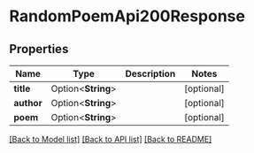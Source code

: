 # RandomPoemApi200Response

## Properties

Name | Type | Description | Notes
------------ | ------------- | ------------- | -------------
**title** | Option<**String**> |  | [optional]
**author** | Option<**String**> |  | [optional]
**poem** | Option<**String**> |  | [optional]

[[Back to Model list]](../README.md#documentation-for-models) [[Back to API list]](../README.md#documentation-for-api-endpoints) [[Back to README]](../README.md)


